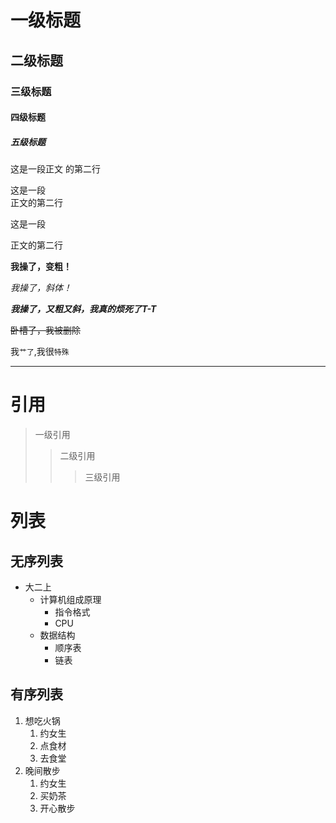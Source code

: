 # 一级标题

## 二级标题

### 三级标题

#### 四级标题

##### 五级标题

这是一段正文
的第二行

这是一段<br>正文的第二行

这是一段

正文的第二行

**我操了，变粗！**

*我操了，斜体！*

***我操了，又粗又斜，我真的烦死了T-T***

~~卧槽了，我被删除~~

我`艹了`,我很`特殊`

*****
# 引用
> 一级引用
>> 二级引用
>>> 三级引用

# 列表
## 无序列表
* 大二上
	* 计算机组成原理
		* 指令格式
		* CPU
	* 数据结构
		* 顺序表
		* 链表
## 有序列表
1. 想吃火锅
	1. 约女生
	2. 点食材
	3. 去食堂
2. 晚间散步
	1. 约女生
	2. 买奶茶
	3. 开心散步

